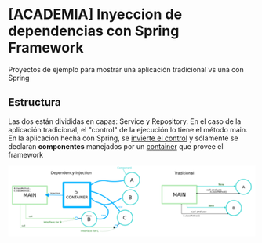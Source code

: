 # [ACADEMIA] Inyeccion de dependencias con Spring Framework
Proyectos de ejemplo para mostrar una aplicación tradicional vs una con Spring

## Estructura
Las dos están divididas en capas: Service y Repository. En el caso de la aplicación tradicional, el "control" de la ejecución lo tiene el método main.
En la aplicación hecha con Spring, se [invierte el control](https://es.wikipedia.org/wiki/Inversi%C3%B3n_de_control) y sólamente se declaran **componentes** manejados por un [container](https://docs.spring.io/spring/docs/current/spring-framework-reference/core.html#beans-introduction) que provee el framework


![versus](versus.png)
